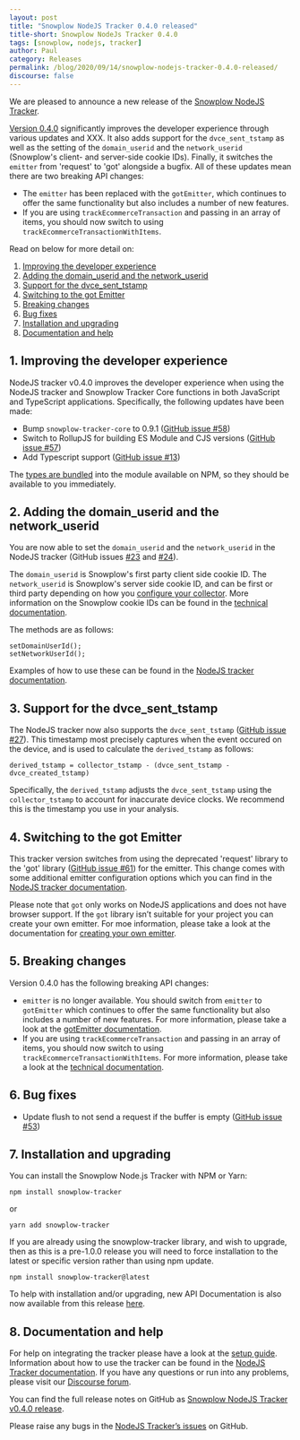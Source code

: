 ```yaml
---
layout: post
title: "Snowplow NodeJS Tracker 0.4.0 released"
title-short: Snowplow NodeJs Tracker 0.4.0
tags: [snowplow, nodejs, tracker]
author: Paul
category: Releases
permalink: /blog/2020/09/14/snowplow-nodejs-tracker-0.4.0-released/
discourse: false
---
```


We are pleased to announce a new release of the [Snowplow NodeJS Tracker](https://github.com/snowplow/snowplow-nodejs-tracker).

[Version 0.4.0](https://github.com/snowplow/snowplow-nodejs-tracker/releases/tag/0.4.0) significantly improves the developer experience through various updates and XXX. It also adds support for the `dvce_sent_tstamp` as well as the setting of the `domain_userid` and the `network_userid` (Snowplow's client- and server-side cookie IDs). Finally, it switches the `emitter` from 'request' to 'got' alongside a bugfix. All of these updates mean there are two breaking API changes:

* The `emitter` has been replaced with the `gotEmitter`, which continues to offer the same functionality but also includes a number of new features.
* If you are using `trackEcommerceTransaction` and passing in an array of items, you should now switch to using `trackEcommerceTransactionWithItems`.

Read on below for more detail on:

1. [Improving the developer experience](#dev-experience)
2. [Adding the domain_userid and the network_userid](#add-ids)
3. [Support for the dvce_sent_tstamp](#support-dvce-tstamp)
4. [Switching to the got Emitter](#got-emitter)
5. [Breaking changes](#breaking-changes)
6. [Bug fixes](#bugfixes)
7. [Installation and upgrading](#upgrading)
8. [Documentation and help](#documentation-and-help)

<!--more-->

<h2 id="dev-experience">1. Improving the developer experience</h2>

NodeJS tracker v0.4.0 improves the developer experience when using the NodeJS tracker and Snowplow Tracker Core functions in both JavaScript and TypeScript applications. Specifically, the following updates have been made:

* Bump `snowplow-tracker-core` to 0.9.1 ([GitHub issue #58](https://github.com/snowplow/snowplow-nodejs-tracker/issues/58))
* Switch to RollupJS for building ES Module and CJS versions ([GitHub issue #57](https://github.com/snowplow/snowplow-nodejs-tracker/issues/57))
* Add Typescript support ([GitHub issue #13](https://github.com/snowplow/snowplow-nodejs-tracker/issues/13))

The [types are bundled](https://github.com/snowplow/snowplow-nodejs-tracker/blob/master/package.json#L6) into the module available on NPM, so they should be available to you immediately.


<h2 id="add-ids">2. Adding the domain_userid and the network_userid</h2>

You are now able to set the `domain_userid` and the `network_userid` in the NodeJS tracker (GitHub issues [#23](https://github.com/snowplow/snowplow-nodejs-tracker/issues/23) and [#24](https://github.com/snowplow/snowplow-nodejs-tracker/issues/24)).

The `domain_userid` is Snowplow's first party client side cookie ID. The `network_userid` is Snowplow's server side cookie ID, and can be first or third party depending on how you [configure your collector](https://snowplowanalytics.com/blog/2020/09/07/pipeline-configuration-for-complete-and-accurate-data/). More information on the Snowplow cookie IDs can be found in the [technical documentation](https://github.com/snowplow/snowplow/wiki/Javascript-Tracker-Cookies-and-Local-Storage).

The methods are as follows:

```
setDomainUserId();
setNetworkUserId();
```

Examples of how to use these can be found in the [NodeJS tracker documentation](https://docs.snowplowanalytics.com/docs/collecting-data/collecting-from-own-applications/node-js-tracker/node-js-tracker-0-4-0/configuration/#set-domain-user-id).


<h2 id="support-dvce-tstamp">3. Support for the dvce_sent_tstamp</h2>

The NodeJS tracker now also supports the `dvce_sent_tstamp` ([GitHub issue #27](https://github.com/snowplow/snowplow-nodejs-tracker/issues/27)). This timestamp most precisely captures when the event occured on the device, and is used to calculate the `derived_tstamp` as follows:

```
derived_tstamp = collector_tstamp - (dvce_sent_tstamp - dvce_created_tstamp)
```

Specifically, the `derived_tstamp` adjusts the `dvce_sent_tstamp` using the `collector_tstamp` to account for inaccurate device clocks. We recommend this is the timestamp you use in your analysis.


<h2 id="got-emitter">4. Switching to the got Emitter</h2>

This tracker version switches from using the deprecated 'request' library to the 'got' library ([GitHub issue #61](https://github.com/snowplow/snowplow-nodejs-tracker/issues/61)) for the emitter. This change comes with some additional emitter configuration options which you can find in the [NodeJS tracker documentation](https://docs.snowplowanalytics.com/docs/collecting-data/collecting-from-own-applications/node-js-tracker/node-js-tracker-0-4-0/initialization/#configure-emitter).

Please note that `got` only works on NodeJS applications and does not have browser support. If the `got` library isn’t suitable for your project you can create your own emitter. For moe information, please take a look at the documentation for [creating your own emitter](https://docs.snowplowanalytics.com/docs/collecting-data/collecting-from-own-applications/node-js-tracker/node-js-tracker-0-4-0/initialization/#create-your-own-emitter).


<h2 id="breaking-changes">5. Breaking changes</h2>

Version 0.4.0 has the following breaking API changes:

* `emitter` is no longer available. You should switch from `emitter` to `gotEmitter` which continues to offer the same functionality but also includes a number of new features. For more information, please take a look at the [gotEmitter documentation](https://snowplow.github.io/snowplow-nodejs-tracker/modules/_got_emitter_.html).
* If you are using `trackEcommerceTransaction` and passing in an array of items, you should now switch to using `trackEcommerceTransactionWithItems`. For more information, please take a look at the [technical documentation](https://snowplow.github.io/snowplow-nodejs-tracker/interfaces/_tracker_.tracker.html#trackecommercetransactionwithitems).


<h2 id="bugfixes">6. Bug fixes</h2>

* Update flush to not send a request if the buffer is empty ([GitHub issue #53](https://github.com/snowplow/snowplow-nodejs-tracker/issues/53))


<h2 id="upgrading">7. Installation and upgrading</h2>

You can install the Snowplow Node.js Tracker with NPM or Yarn:

```
npm install snowplow-tracker
```

or

```
yarn add snowplow-tracker
```

If you are already using the snowplow-tracker library, and wish to upgrade, then as this is a pre-1.0.0 release you will need to force installation to the latest or specific version rather than using npm update.

```
npm install snowplow-tracker@latest
```

To help with installation and/or upgrading, new API Documentation is also now available from this release [here](https://snowplow.github.io/snowplow-nodejs-tracker/). 


<h2 id="documentation-and-help">8. Documentation and help</h2>

For help on integrating the tracker please have a look at the [setup guide](https://docs.snowplowanalytics.com/docs/collecting-data/collecting-from-own-applications/node-js-tracker/node-js-tracker-0-4-0/setup/). Information about how to use the tracker can be found in the [NodeJS Tracker documentation](https://docs.snowplowanalytics.com/docs/collecting-data/collecting-from-own-applications/node-js-tracker/node-js-tracker-0-4-0/). If you have any questions or run into any problems, please visit our [Discourse forum](https://discourse.snowplowanalytics.com/). 

You can find the full release notes on GitHub as [Snowplow NodeJS Tracker v0.4.0 release](https://github.com/snowplow/snowplow-nodejs-tracker/releases/tag/0.4.0).

Please raise any bugs in the [NodeJS Tracker’s issues](https://github.com/snowplow/snowplow-nodejs-tracker/issues) on GitHub.
